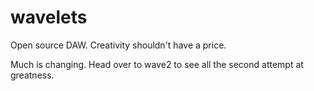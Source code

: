 # wavelets
Open source DAW. Creativity shouldn't have a price.

Much is changing. Head over to wave2 to see all the second attempt at greatness.
